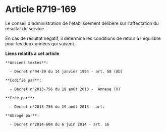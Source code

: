 # Article R719-169

Le conseil d'administration de l'établissement délibère sur l'affectation du résultat du service.

En cas de résultat négatif, il détermine les conditions de retour à l'équilibre pour les deux années qui suivent.

**Liens relatifs à cet article**

	**Anciens textes**:

	  - Décret n°94-39 du 14 janvier 1994 - art. 58 (Ab)

	**Codifié par**:

	  - Décret n°2013-756 du 19 août 2013 -  Annexe (V)

	**Créé par**:

	  - Décret n°2013-756 du 19 août 2013 - art.

	**Abrogé par**:

	  - Décret n°2014-604 du 6 juin 2014 - art. 16
